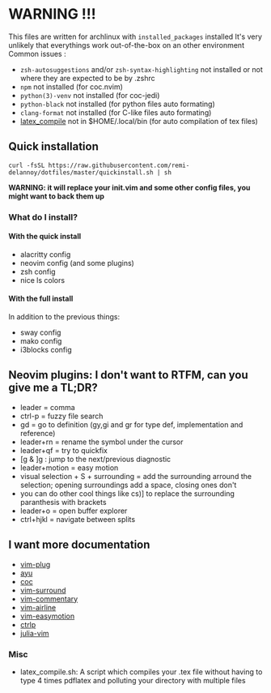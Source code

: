 # WARNING !!!
This files are written for archlinux with `installed_packages` installed
It's very unlikely that everythings work out-of-the-box on an other environment 
Common issues :
- `zsh-autosuggestions` and/or `zsh-syntax-highlighting` not installed or not where they are expected to be by .zshrc
- `npm` not installed (for coc.nvim)
- `python(3)-venv` not installed (for coc-jedi)
- `python-black` not installed (for python files auto formating)
- `clang-format` not installed (for C-like files auto formating)
- [latex\_compile](https://github.com/remi-delannoy/dotfiles#misc) not in $HOME/.local/bin (for auto compilation of tex files)

## Quick installation

` curl -fsSL https://raw.githubusercontent.com/remi-delannoy/dotfiles/master/quickinstall.sh | sh `

**WARNING: it will replace your init.vim and some other config files, you might want to back them up**

### What do I install?
#### With the quick install
- alacritty config 
- neovim config (and some plugins)
- zsh config 
- nice ls colors
#### With the full install
In addition to the previous things:
- sway config
- mako config
- i3blocks config

## Neovim plugins: I don't want to RTFM, can you give me a TL;DR? 
- leader = comma
- ctrl-p = fuzzy file search
- gd = go to definition (gy,gi and gr for type def, implementation and reference) 
- leader+rn = rename the symbol under the cursor
- leader+qf = try to quickfix
- [g & ]g : jump to the next/previous diagnostic
- leader+motion = easy motion
- visual selection + S + surrounding = add the surrounding arround the selection; opening surroundings add a space, closing ones don't
- you can do other cool things like cs)] to replace the surrounding paranthesis with brackets
- leader+o = open buffer explorer
- ctrl+hjkl = navigate between splits

## I want more documentation
- [vim-plug](https://github.com/junegunn/vim-plug)
- [ayu](https://github.com/ayu-theme/ayu-vim)
- [coc](https://github.com/neoclide/coc.nvim)
- [vim-surround](https://github.com/tpope/vim-surround)
- [vim-commentary](https://github.com/tpope/vim-commentary)
- [vim-airline](https://github.com/vim-airline/vim-airline)
- [vim-easymotion](https://github.com/easymotion/vim-easymotion)
- [ctrlp](https://github.com/kien/ctrlp.vim)
- [julia-vim](https://github.com/JuliaEditorSupport/julia-vim)

### Misc
- latex\_compile.sh: A script which compiles your .tex file without having to type 4 times pdflatex and polluting your directory with multiple files

